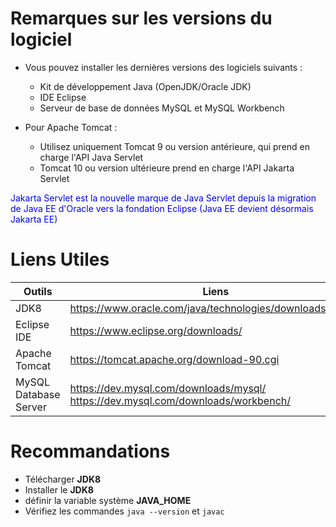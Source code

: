 # Remarques sur les versions du logiciel

+ Vous pouvez installer les dernières versions des logiciels suivants :
     + Kit de développement Java (OpenJDK/Oracle JDK)
     + IDE Eclipse
     + Serveur de base de données MySQL et MySQL Workbench

+ Pour Apache Tomcat :
     + Utilisez uniquement Tomcat 9 ou version antérieure, qui prend en charge l'API Java Servlet
     + Tomcat 10 ou version ultérieure prend en charge l'API Jakarta Servlet

<span style="color: blue;">
Jakarta Servlet est la nouvelle marque de Java Servlet depuis la migration de Java EE d'Oracle vers la fondation Eclipse (Java EE devient désormais Jakarta EE)
</span>


# Liens Utiles

|Outils|Liens|
|------|-----|
|JDK8|https://www.oracle.com/java/technologies/downloads/#java8|
|Eclipse IDE|https://www.eclipse.org/downloads/|
|Apache Tomcat|https://tomcat.apache.org/download-90.cgi|
|MySQL Database Server|https://dev.mysql.com/downloads/mysql/ <br/> https://dev.mysql.com/downloads/workbench/|


# Recommandations

+ Télécharger **JDK8**
+ Installer le **JDK8**
+ définir la variable système **JAVA_HOME**
+ Vérifiez les commandes `java --version` et `javac`